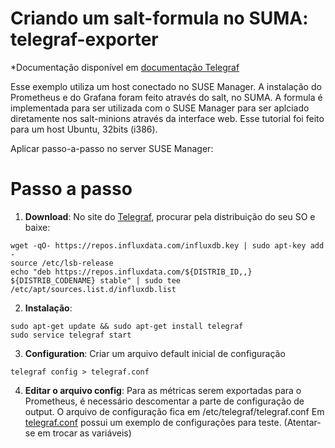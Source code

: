 # Criando um salt-formula no SUMA: telegraf-exporter

*Documentação disponível em <a href="https://docs.influxdata.com/telegraf/v1.14/">documentação Telegraf</a>

Esse exemplo utiliza um host conectado no SUSE Manager. A instalação do Prometheus e do Grafana foram feito através do salt, no SUMA. A formula é implementada para ser utilizada com o SUSE Manager para ser aplciado diretamente nos salt-minions através da interface web.
Esse tutorial foi feito para um host Ubuntu, 32bits (i386).

Aplicar passo-a-passo no server SUSE Manager:

# Passo a passo
1. **Download**: No site do <a href="https://portal.influxdata.com/downloads/">Telegraf</a>, procurar pela distribuição do seu SO e baixe: 
```
wget -qO- https://repos.influxdata.com/influxdb.key | sudo apt-key add -
source /etc/lsb-release
echo "deb https://repos.influxdata.com/${DISTRIB_ID,,} ${DISTRIB_CODENAME} stable" | sudo tee /etc/apt/sources.list.d/influxdb.list
```

2. **Instalação**: 
```
sudo apt-get update && sudo apt-get install telegraf
sudo service telegraf start
```

3. **Configuration**: Criar um arquivo default inicial de configuração
```
telegraf config > telegraf.conf
```

4. **Editar o arquivo config**: Para as métricas serem exportadas para o Prometheus, é necessário descomentar a parte de configuração de output. O arquivo de configuração fica em /etc/telegraf/telegraf.conf
Em <a href="https://github.com/gbrlins/telegraf-exporter-formula/blob/master/telegraf.conf">telegraf.conf</a> possui um exemplo de configurações para teste. (Atentar-se em trocar as variáveis)

